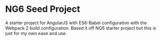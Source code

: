 # NG6 Seed Project

A starter project for AngularJS with ES6-Babel configuration with the Webpack 2 build configuration. Based it off NG6 starter project but this is just for my own ease and use.